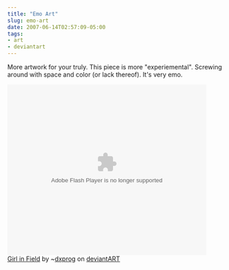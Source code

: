 ```yaml
---
title: "Emo Art"
slug: emo-art
date: 2007-06-14T02:57:09-05:00
tags:
- art
- deviantart
---
```

More artwork for your truly. This piece is more "experiemental". Screwing around with space and color (or lack thereof). It's very emo.

<object width="450" height="385"><param name="movie" value="http://backend.deviantart.com/embed/view.swf"></param><param name="flashvars" value="id=57554201" /><embed src="http://backend.deviantart.com/embed/view.swf" type="application/x-shockwave-flash" width="450" flashvars="id=57554201" height="385"></embed></object><br />[Girl in Field](http://www.deviantart.com/deviation/57554201/) by ~<a class="u" href="http://dxprog.deviantart.com/">dxprog</a> on [deviant](http://www.deviantart.com)[ART](http://www.deviantart.com)
